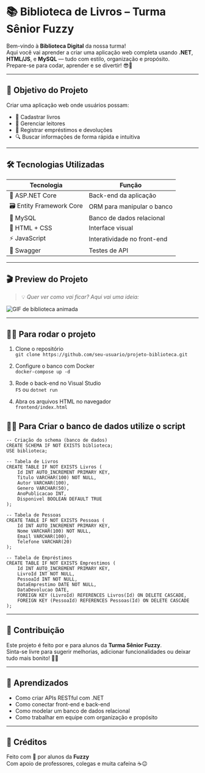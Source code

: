 # 📚 Biblioteca de Livros – Turma Sênior Fuzzy

Bem-vindo à **Biblioteca Digital** da nossa turma!  
Aqui você vai aprender a criar uma aplicação web completa usando **.NET**, **HTML/JS**, e **MySQL** — tudo com estilo, organização e propósito.  
Prepare-se para codar, aprender e se divertir! 😎🚀

---

## 🧠 Objetivo do Projeto

Criar uma aplicação web onde usuários possam:

- 📖 Cadastrar livros
- 👤 Gerenciar leitores
- 🔄 Registrar empréstimos e devoluções
- 🔍 Buscar informações de forma rápida e intuitiva

---

## 🛠️ Tecnologias Utilizadas

| Tecnologia | Função |
|------------|--------|
| 🧩 ASP.NET Core | Back-end da aplicação |
| 🗃️ Entity Framework Core | ORM para manipular o banco |
| 🐬 MySQL | Banco de dados relacional |
| 🎨 HTML + CSS | Interface visual |
| ⚡ JavaScript | Interatividade no front-end |
| 🧪 Swagger | Testes de API |

---

## 🎬 Preview do Projeto

> 💡 *Quer ver como vai ficar? Aqui vai uma ideia:*

![GIF de biblioteca animada](https://media2.giphy.com/media/v1.Y2lkPTc5MGI3NjExY2MzM2J1ZmxsM2hmanhtZWJ5eTAxOGkzazBvZjIzazBwa3kxMnl4MCZlcD12MV9pbnRlcm5hbF9naWZfYnlfaWQmY3Q9Zw/1lBGUG4e7FekWly6SF/giphy.gif)

---

## 🧑‍💻 Para rodar o projeto

1. Clone o repositório  
   `git clone https://github.com/seu-usuario/projeto-biblioteca.git`

2. Configure o banco com Docker  
   `docker-compose up -d`

3. Rode o back-end no Visual Studio  
   `F5` ou `dotnet run`

4. Abra os arquivos HTML no navegador  
   `frontend/index.html`
## 🧑‍💻 Para Criar o banco de dados utilize o script
```
-- Criação do schema (banco de dados)
CREATE SCHEMA IF NOT EXISTS biblioteca;
USE biblioteca;

-- Tabela de Livros
CREATE TABLE IF NOT EXISTS Livros (
    Id INT AUTO_INCREMENT PRIMARY KEY,
    Titulo VARCHAR(100) NOT NULL,
    Autor VARCHAR(100),
    Genero VARCHAR(50),
    AnoPublicacao INT,
    Disponivel BOOLEAN DEFAULT TRUE
);

-- Tabela de Pessoas
CREATE TABLE IF NOT EXISTS Pessoas (
    Id INT AUTO_INCREMENT PRIMARY KEY,
    Nome VARCHAR(100) NOT NULL,
    Email VARCHAR(100),
    Telefone VARCHAR(20)
);

-- Tabela de Empréstimos
CREATE TABLE IF NOT EXISTS Emprestimos (
    Id INT AUTO_INCREMENT PRIMARY KEY,
    LivroId INT NOT NULL,
    PessoaId INT NOT NULL,
    DataEmprestimo DATE NOT NULL,
    DataDevolucao DATE,
    FOREIGN KEY (LivroId) REFERENCES Livros(Id) ON DELETE CASCADE,
    FOREIGN KEY (PessoaId) REFERENCES Pessoas(Id) ON DELETE CASCADE
);
```
---

## 💬 Contribuição

Este projeto é feito por e para alunos da **Turma Sênior Fuzzy**.  
Sinta-se livre para sugerir melhorias, adicionar funcionalidades ou deixar tudo mais bonito! 🎨✨

---

## 🧠 Aprendizados

- Como criar APIs RESTful com .NET
- Como conectar front-end e back-end
- Como modelar um banco de dados relacional
- Como trabalhar em equipe com organização e propósito

---



## 📣 Créditos

Feito com 💙 por alunos da **Fuzzy**  
Com apoio de professores, colegas e muita cafeína ☕😉


